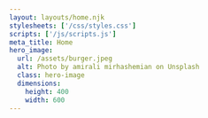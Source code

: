 ```yaml
---
layout: layouts/home.njk
stylesheets: ['/css/styles.css']
scripts: ['/js/scripts.js']
meta_title: Home
hero_image:
  url: /assets/burger.jpeg
  alt: Photo by amirali mirhashemian on Unsplash
  class: hero-image
  dimensions:
    height: 400
    width: 600
---
```

